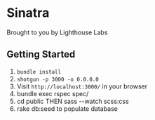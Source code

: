 Sinatra
=============

Brought to you by Lighthouse Labs

## Getting Started

1. `bundle install`
2. `shotgun -p 3000 -o 0.0.0.0`
3. Visit `http://localhost:3000/` in your browser
4. bundle exec rspec spec/
5. cd public THEN sass --watch scss:css
6. rake db:seed to populate database
